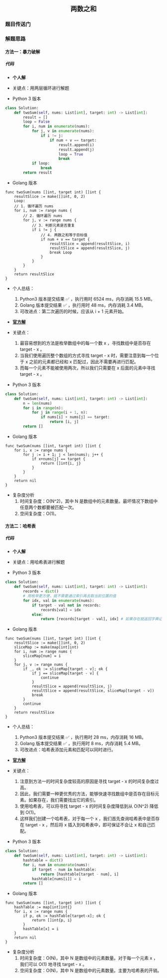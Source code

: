 <h2 align="center" font-face="Monaco">两数之和</h2>
<h3 align="left" font-face="Monaco"><a herf="https://leetcode-cn.com/problems/two-sum/">题目传送门</a></h3>
<h3 align="left" font-face="Monaco">解题思路</a></h3>
<h4 align="left" font-face="Monaco">方法一：暴力破解</a></h4>
<h5 align="left" font-face="Monaco">代码</a></h5>

- **个人解**

- 关键点：用两层循环进行解题

- Python 3 版本
```python
class Solution:
    def twoSum(self, nums: List[int], target: int) -> List[int]:
        result = []
        loop = False
        for i, num in enumerate(nums):
            for j, v in enumerate(nums):
                if i != j:
                    if num + v == target:
                        result.append(i)
                        result.append(j)
                        loop = True
                        break
            if loop:
                break
        return result
```

- Golang 版本
```Golang
func twoSum(nums []int, target int) []int {
    resultSlice := make([]int, 0, 2)
    Loop:
    // 1. 循环遍历 nums
    for i, num := range nums {
        // 2. 循环遍历 nums
        for j, v := range nums {
            // 3. 判断元素是否重复
            if i != j {
                // 4. 两数之和等于目标值
                if num + v == target {
                    resultSlice = append(resultSlice, i)
                    resultSlice = append(resultSlice, j)
                    break Loop
                }
            }
        }
    }
    return resultSlice
}
```

- 个人总结：
  1. Python3 版本提交结果 ✅ ，执行用时 6524 ms，内存消耗 15.5 MB。
  2. Golang 版本提交结果 ✅ ，执行用时 48 ms，内存消耗 3.4 MB。
  3. 可改进点：第二次遍历的时候，应该从 i + 1 元素开始。


- **[官方解](https://leetcode-cn.com/problems/two-sum/solution/liang-shu-zhi-he-by-leetcode-solution/)**

- 关键点：
  1. 最容易想到的方法是枚举数组中的每一个数 x ，寻找数组中是否存在 target - x 。
  2. 当我们使用遍历整个数组的方式寻找 target - x 时，需要注意到每一个位于 x 之前的元素都已经和 x 匹配过，因此不需要再进行匹配。
  3. 而每一个元素不能被使用两次，所以我们只需要在 x 后面的元素中寻找 target - x 。

- Python 3 版本
```python
class Solution:
    def twoSum(self, nums: List[int], target: int) -> List[int]:
        n = len(nums)
        for i in range(n):
            for j in range(i + 1, n):
                if nums[i] + nums[j] == target:
                    return [i, j]
        return []
```

- Golang 版本
```Golang
func twoSum(nums []int, target int) []int {
    for i, x := range nums {
        for j := i + 1; j < len(nums); j++ {
            if x+nums[j] == target {
                return []int{i, j}
            }
        }
    }
    return nil
}
```

- 复杂度分析
    1. 时间复杂度：O(N^2)，其中 N 是数组中的元素数量。最坏情况下数组中任意两个数都要被匹配一次。
    2. 空间复杂度：O(1)。

<h4 align="left" font-face="Monaco">方法二：哈希表</a></h4>
<h5 align="left" font-face="Monaco">代码</a></h5>

- **个人解**

- 关键点：用哈希表进行解题

- Python 3 版本
```python
class Solution:
    def twoSum(self, nums: List[int], target: int) -> List[int]:
        records = dict()
        # 用枚举更方便，就不需要通过索引再去取当前位置的值
        for idx, val in enumerate(nums):
            if target - val not in records:
                records[val] = idx
            else:
                return [records[target - val], idx] # 如果存在就返回字典记录索引和当前索引
```

- Golang 版本
```Golang
func twoSum(nums []int, target int) []int {
    resultSlice := make([]int, 0, 2)
    sliceMap := make(map[int]int)
    for i, num := range nums {
        sliceMap[num] = i
    }
    for j, v := range nums {
        if _, ok := sliceMap[target - v]; ok {
            if j == sliceMap[target - v] {
                continue
            }
            resultSlice = append(resultSlice, j)
            resultSlice = append(resultSlice, sliceMap[target - v])
            break
        } 
        continue
    }
    return resultSlice
}
```

- 个人总结：
    1. Python3 版本提交结果 ✅ ，执行用时 28 ms，内存消耗 16 MB。
    2. Golang 版本提交结果 ✅ ，执行用时 8 ms，内存消耗 5.4 MB。
    3. 可改进点：哈希表添加元素和匹配可以同时进行。

- **[官方解](https://leetcode-cn.com/problems/two-sum/solution/liang-shu-zhi-he-by-leetcode-solution/)**

- 关键点：
  1. 注意到方法一的时间复杂度较高的原因是寻找 target - x 的时间复杂度过高。
  2. 因此，我们需要一种更优秀的方法，能够快速寻找数组中是否存在目标元素。如果存在，我们需要找出它的索引。
  3. 使用哈希表，可以将寻找 target - x 的时间复杂度降低到从 O(N^2) 降低到 O(1)。 
  4. 这样我们创建一个哈希表，对于每一个 x ，我们首先查询哈希表中是否存在 target - x ，然后将 x 插入到哈希表中，即可保证不会让 x 和自己匹配。

- Python 3 版本
```python
class Solution:
    def twoSum(self, nums: List[int], target: int) -> List[int]:
        hashtable = dict()
        for i, num in enumerate(nums):
            if target - num in hashtable:
                return [hashtable[target - num], i]
            hashtable[nums[i]] = i
        return []
```

- Golang 版本
```Golang
func twoSum(nums []int, target int) []int {
    hashTable := map[int]int{}
    for i, x := range nums {
        if p, ok := hashTable[target-x]; ok {
            return []int{p, i}
        }
        hashTable[x] = i
    }
    return nil
}
```

- 复杂度分析 
  1. 时间复杂度：O(N)，其中 N 是数组中的元素数量。对于每一个元素 x ，我们可以 O(1) 地寻找 target - x 。
  2. 空间复杂度：O(N)，其中 N 是数组中的元素数量。主要为哈希表的开销。
